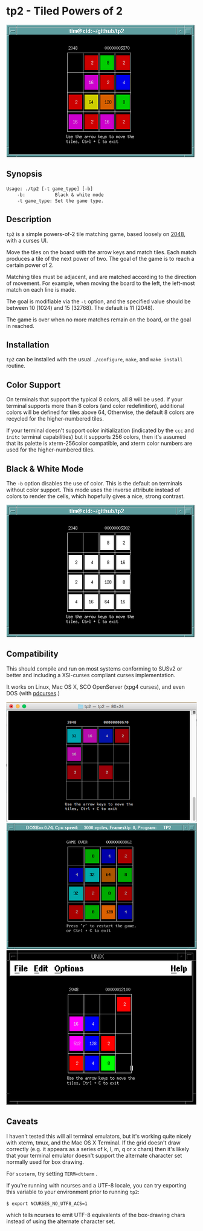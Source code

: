 tp2 - Tiled Powers of 2
=======================

![Screenshot](screenshots/xterm.png)

Synopsis
--------
```
Usage: ./tp2 [-t game_type] [-b]
	-b:           Black & white mode
	-t game_type: Set the game type.
```

Description
------------

``tp2`` is a simple powers-of-2 tile matching game, based loosely on
[2048](http://gabrielecirulli.github.io/2048/), with a curses UI.

Move the tiles on the board with the arrow keys and match tiles. Each
match produces a tile of the next power of two. The goal of the game is
to reach a certain power of 2.

Matching tiles must be adjacent, and are matched according to the
direction of movement. For example, when moving the board to the left,
the left-most match on each line is made.

The goal is modifiable via the ``-t`` option, and the specified value
should be between 10 (1024) and 15 (32768). The default is 11 (2048).

The game is over when no more matches remain on the board, or the goal
in reached.

Installation
------------

``tp2`` can be installed with the usual ``./configure``, ``make``, and
``make install`` routine.

Color Support
-------------

On terminals that support the typical 8 colors, all 8 will be used.
If your terminal supports more than 8 colors (and color redefinition),
additional colors will be defined for tiles above 64, Otherwise,
the default 8 colors are recycled for the higher-numbered tiles.

If your terminal doesn't support color initialization (indicated by
the ``ccc`` and ``initc`` terminal capabilities) but it supports 256
colors, then it's assumed that its palette is xterm-256color compatible,
and xterm color numbers are used for the higher-numbered tiles.

Black & White Mode
------------------

The ``-b`` option disables the use of color. This is the default on
terminals without color support. This mode uses the inverse attribute
instead of colors to render the cells, which hopefully gives a nice,
strong contrast.

![Black & White Mode](screenshots/xterm-bw.png)

Compatibility
-------------

This should compile and run on most systems conforming to SUSv2 or
better and including a XSI-curses compliant curses implementation.

It works on Linux, Mac OS X, SCO OpenServer (xpg4 curses), and even DOS
(with [pdcurses](http://pdcurses.sourceforge.net).)

![Mac OS X 10.10.4](screenshots/macosx-1010.png)
![DOS](screenshots/pdcurses-dos.png)
![SCO OpenServer 5](screenshots/sco5.png)

Caveats
-------

I haven't tested this will all terminal emulators, but it's working quite
nicely with xterm, tmux, and the Mac OS X Terminal. If the grid doesn't
draw correctly (e.g. it appears as a series of k, l, m, q or x chars)
then it's likely that your terminal emulator doesn't support the
alternate character set normally used for box drawing.

For ``scoterm``, try setting ``TERM=dtterm`` .

If you're running with ncurses and a UTF-8 locale, you can try
exporting this variable to your environment prior to running ``tp2``:
```
$ export NCURSES_NO_UTF8_ACS=1
```
which tells ncurses to emit UTF-8 equivalents of the box-drawing chars
instead of using the alternate character set.

